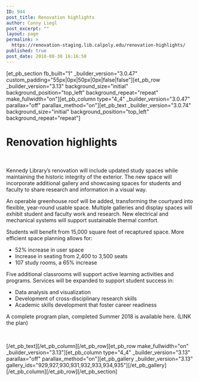 ```yaml
---
ID: 944
post_title: Renovation highlights
author: Conny Liegl
post_excerpt: ""
layout: page
permalink: >
  https://renovation-staging.lib.calpoly.edu/renovation-highlights/
published: true
post_date: 2018-08-30 16:16:50
---
```

[et_pb_section fb_built="1" _builder_version="3.0.47" custom_padding="55px|0px|50px|0px|false|false"][et_pb_row _builder_version="3.13" background_size="initial" background_position="top_left" background_repeat="repeat" make_fullwidth="on"][et_pb_column type="4_4" _builder_version="3.0.47" parallax="off" parallax_method="on"][et_pb_text _builder_version="3.0.74" background_size="initial" background_position="top_left" background_repeat="repeat"]<h1>Renovation <strong>highlights</strong></h1>
<p>&nbsp;</p>
<p>Kennedy Library’s renovation will include updated study spaces while maintaining the historic integrity of the exterior. The new space will incorporate additional gallery and showcasing spaces for students and faculty to share research and information in a visual way.</p>
<p>An operable greenhouse roof will be added, transforming the courtyard into flexible, year-round usable space. Multiple galleries and display spaces will exhibit student and faculty work and research. New electrical and mechanical systems will support sustainable thermal comfort.</p>
<p>Students will benefit from 15,000 square feet of recaptured space. More efficient space planning allows for:</p>
<ul>
<li>52% increase in user space</li>
<li>Increase in seating from 2,400 to 3,500 seats</li>
<li>107 study rooms, a 65% increase</li>
</ul>
<p>Five additional classrooms will support active learning activities and programs. Services will be expanded to support student success in:</p>
<ul>
<li>Data analysis and visualization</li>
<li>Development of cross-disciplinary research skills</li>
<li>Academic skills development that foster career readiness</li>
</ul>
<p>A complete program plan, completed Summer 2018 is available here. (LINK the plan)</p>
<p>&nbsp;</p>[/et_pb_text][/et_pb_column][/et_pb_row][et_pb_row make_fullwidth="on" _builder_version="3.13"][et_pb_column type="4_4" _builder_version="3.13" parallax="off" parallax_method="on"][et_pb_gallery _builder_version="3.13" gallery_ids="929,927,930,931,932,933,934,935"][/et_pb_gallery][/et_pb_column][/et_pb_row][/et_pb_section]